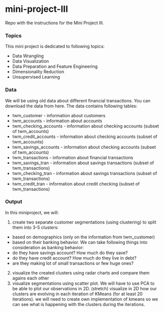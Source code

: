 # mini-project-III

Repo with the instructions for the Mini Project III.

### Topics

This mini project is dedicated to following topics:

- Data Wrangling
- Data Visualization
- Data Preparation and Feature Engineering
- Dimensionality Reduction
- Unsupervised Learning

### Data

We will be using old data about different financial transactions. You can download the data from here. The data contains following tables:

- twm_customer - information about customers
- twm_accounts - information about accounts
- twm_checking_accounts - information about checking accounts (subset of twm_accounts)
- twm_credit_accounts - information about checking accounts (subset of twm_accounts)
- twm_savings_accounts - information about checking accounts (subset of twm_accounts)
- twm_transactions - information about financial transactions
- twm_savings_tran - information about savings transactions (subset of twm_transactions)
- twm_checking_tran - information about savings transactions (subset of twm_transactions)
- twm_credit_tran - information about credit checking (subset of twm_transactions)


### Output

In this miniproject, we will:

1. create two separate customer segmentations (using clustering) to split them into 3-5 clusters:
- based on demographics (only on the information from twm_customer)
- based on their banking behavior. We can take following things into consideration as banking behavior:
- do they have savings account? How much do they save?
- do they have credit account? How much do they live in debt?
- are they making lot of small transactions or few huge ones?
2. visualize the created clusters using radar charts and compare them agains each other
3. visualize segmentations using scatter plot. We will have to use PCA to be able to plot our observations in 2D.
(stretch) visualize in 2D how our clusters are evolving in each iteration of KMeans (for at least 20 iterations).
we will need to create own implementation of kmeans so we can see what is happening with the clusters during the iterations.
